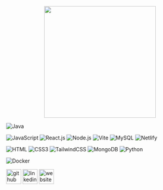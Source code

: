 <div id="header" align="center">
  <img src="https://media.giphy.com/media/Tz30dcgKE3GCTYpxol/giphy.gif" height="300" />
</div>

![Java]([https://img.shields.io/badge/Java-F7DF1E?style=flat-square&logo=java&logoColor=black](https://img.shields.io/badge/LinkedIn-blue?logo=linkedin&logoColor=white&style=for-the-badge))


![JavaScript](https://img.shields.io/badge/JavaScript-F7DF1E?style=flat-square&logo=javascript&logoColor=black)
![React.js](https://img.shields.io/badge/React.js-0081CB?style=flat-square&logo=react&logoColor=61DAFB)
![Node.js](https://img.shields.io/badge/Node.js-43853D?style=flat-square&logo=node.js&logoColor=white)
![Vite](https://img.shields.io/badge/Vite-593D88?style=flat-square&logo=vite&logoColor=white)
![MySQL](https://img.shields.io/badge/MySQL-005C84?style=flat-square&logo=mysql&logoColor=white)
![Netlify](https://img.shields.io/badge/Netlify-00C7B7?style=flat-square&logo=netlify&logoColor=white)


![HTML](https://img.shields.io/badge/HTML5-E34F26?style=flat-square&logo=html5&logoColor=white)
![CSS3](https://img.shields.io/badge/CSS3-1572B6?style=flat-square&logo=css3&logoColor=white)
![TailwindCSS](https://img.shields.io/badge/Tailwind_CSS-38B2AC?style=flat-square&logo=tailwind-css&logoColor=white)
![MongoDB](https://img.shields.io/badge/MongoDB-00C7B7?style=flat-square&logo=mongoDB&logoColor=white)
![Python](https://img.shields.io/badge/Python-3776AB?style=flat-square&logo=python&logoColor=white)

![Docker](https://img.shields.io/badge/Docker-0CC1F3?style=flat-square&logo=docker&logoColor=white)


[<img src='https://cdn.jsdelivr.net/npm/simple-icons@3.0.1/icons/github.svg' alt='github' height='40'>](https://github.com/milesreng)  [<img src='https://cdn.jsdelivr.net/npm/simple-icons@3.0.1/icons/linkedin.svg' alt='linkedin' height='40'>](https://www.linkedin.com/in/milesreng/)  [<img src='https://cdn.jsdelivr.net/npm/simple-icons@3.0.1/icons/icloud.svg' alt='website' height='40'>](milesreng.github.io)  

